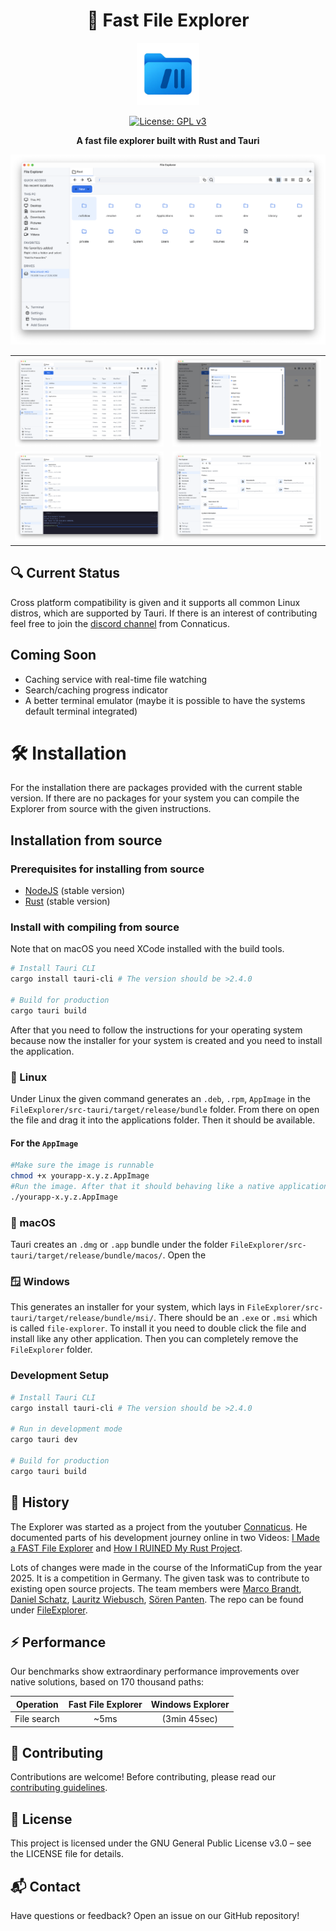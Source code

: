 <div align="center">

# 🚀 Fast File Explorer

<img src="./src-tauri/assets/images/original.png" alt="Rust Logo" width="100"/>
  
[![License: GPL v3](https://img.shields.io/badge/License-GPLv3-blue.svg)](https://www.gnu.org/licenses/gpl-3.0)

**A fast file explorer built with Rust and Tauri**

<img src="assets/screenshot_overview.png" alt="Fast Search Feature" width="700px"/>
<table style="border: none;">
  <tr>
    <td style="border: none;"><img src="assets/screenshot_details.png" width="300px"/></td>
    <td style="border: none;"><img src="assets/screenshot_settings.png" width="300px"/></td>
  </tr>
  <tr>
    <td style="border: none;"><img src="assets/screenshot_terminal.png" width="300px"/></td>
    <td style="border: none;"><img src="assets/screenshot_ThisPC.png" width="300px"/></td>
  </tr>
</table>

</div>

## 🔍 Current Status

Cross platform compatibility is given and it supports all common Linux distros, which are supported
by Tauri. If there is an interest of contributing feel free to join the
[discord channel](https://discord.com/invite/dnVJQtNXjr) from Connaticus.

## Coming Soon

- Caching service with real-time file watching
- Search/caching progress indicator
- A better terminal emulator (maybe it is possible to have the systems default terminal integrated)

# 🛠️ Installation

For the installation there are packages provided with the current stable version. If there are no
packages for your system you can compile the Explorer from source with the given instructions.

## Installation from source

### Prerequisites for installing from source

- [NodeJS](https://nodejs.org/) (stable version)
- [Rust](https://www.rust-lang.org/) (stable version)

### Install with compiling from source

Note that on macOS you need XCode installed with the build tools.

```bash
# Install Tauri CLI
cargo install tauri-cli # The version should be >2.4.0

# Build for production
cargo tauri build
```

After that you need to follow the instructions for your operating system because now the installer
for your system is created and you need to install the application.

### 🐧 Linux

Under Linux the given command generates an `.deb`, `.rpm`, `AppImage` in the
`FileExplorer/src-tauri/target/release/bundle` folder. From there on open the file and drag it into
the applications folder. Then it should be available.

#### For the `AppImage`

```bash
#Make sure the image is runnable
chmod +x yourapp-x.y.z.AppImage
#Run the image. After that it should behaving like a native application
./yourapp-x.y.z.AppImage
```

### 🍎 macOS

Tauri creates an `.dmg` or `.app` bundle under the folder
`FileExplorer/src-tauri/target/release/bundle/macos/`. Open the

### 🪟 Windows

This generates an installer for your system, which lays in
`FileExplorer/src-tauri/target/release/bundle/msi/`. There should be an `.exe` or `.msi` which is
called `file-explorer`. To install it you need to double click the file and install like any other
application. Then you can completely remove the `FileExplorer` folder.

### Development Setup

```bash
# Install Tauri CLI
cargo install tauri-cli # The version should be >2.4.0

# Run in development mode
cargo tauri dev

# Build for production
cargo tauri build
```

## 📄 History

The Explorer was started as a project from the youtuber
[Connaticus](https://www.youtube.com/@conaticus). He documented parts of his development journey
online in two Videos:
[I Made a FAST File Explorer](https://youtu.be/Z60f2g-COJY?si=PHWogkV1R_wD8dza) and
[How I RUINED My Rust Project](https://youtu.be/4wdAZQROc4A?si=9ksfN2TcxdDI41BD).

Lots of changes were made in the course of the InformatiCup from the year 2025. It is a competition
in Germany. The given task was to contribute to existing open source projects. The team members were
[Marco Brandt](https://github.com/CodeMarco05), [Daniel Schatz](https://github.com/xd1i0),
[Lauritz Wiebusch](https://github.com/wielauritz), [Sören Panten](https://github.com/SPKonig). The
repo can be found under [FileExplorer](https://github.com/CodeMarco05/FileExplorer).

## ⚡ Performance

Our benchmarks show extraordinary performance improvements over native solutions, based on 170
thousand paths:

| Operation   | Fast File Explorer | Windows Explorer |
| ----------- | :----------------: | :--------------: |
| File search |        ~5ms        |   (3min 45sec)   |

## 🤝 Contributing

Contributions are welcome! Before contributing, please read our
[contributing guidelines](CONTRIBUTING.md).

## 📝 License

This project is licensed under the GNU General Public License v3.0 – see the LICENSE file for details.

## 📬 Contact

Have questions or feedback? Open an issue on our GitHub repository!
